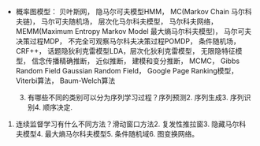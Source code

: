 - 概率图模型：
    贝叶斯网，
    隐马尔可夫模型HMM，
    MC(Markov Chain 马尔科夫链)，
    马尔可夫随机场，
    层次化马尔科夫模型，
    马尔科夫网络，
    MEMM(Maximum Entropy Markov Model 最大熵马尔科夫模型)，
    马尔可夫决策过程MDP，
    不完全可观察马尔科夫决策过程POMDP，
    条件随机场，CRF++，
    话题隐狄利克雷模型LDA，层次化狄利克雷模型，
    无限隐特征模型，
    信念传播精确推断，
    近似推断，
    建模和变分推断，
    MCMC，
    Gibbs Random Field
    Gaussian Random Field，
    Google Page Ranking模型，
    Viterbi算法，
    Baum-Welch算法



    3.  有哪些不同的类别可以分为序列学习过程？序列预测2. 序列生成3. 序列识别4. 顺序决定.
1.  连续监督学习有什么不同方法？滑动窗口方法2. 复发性推拉窗3. 隐藏马尔科夫模型4. 最大熵马尔科夫模型5. 条件随机域6. 图变换网络。
